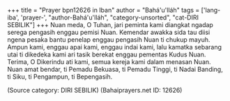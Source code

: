 +++
title = "Prayer bpn12626 in Iban"
author = "Bahá'u'lláh"
tags = ['lang-iba', 'prayer-', "author-Bahá'u'lláh", "category-unsorted", "cat-DIRI SEBILIK"]
+++
Nuan meda, O Tuhan, jari peminta kami diangkat ngadap serega pengasih enggau pemisi Nuan. Kemendar awakka sida tau diisi ngena pesaka bantu penelap enggau pengasih Nuan ti chukup mayuh. Ampun kami, enggau apai kami, enggau indai kami, lalu kamatka sebarang utai ti dikedeka kami ari tasik berekat enggau pementas Kudus Nuan. Terima, O Dikerindu ati kami, semua kereja kami dalam menasan Nuan. Nuan amat bendar, ti Pemadu Bekuasa, ti Pemadu Tinggi, ti Nadai Banding, ti Siku, ti Pengampun, ti Bepengasih.

(Source category: DIRI SEBILIK)
(Bahaiprayers.net ID: 12626)

